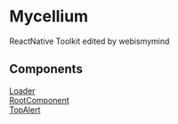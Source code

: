 # Mycellium
ReactNative Toolkit edited by webismymind

## Components
[Loader](https://github.com/webismymind/Mycellium/blob/master/Doc/Components/Loader.MD)<br />
[RootComponent](https://github.com/webismymind/Mycellium/blob/master/Doc/Components/RootComponent.MD)<br />
[TopAlert](https://github.com/webismymind/Mycellium/blob/master/Doc/Components/TopAlert.MD)<br />